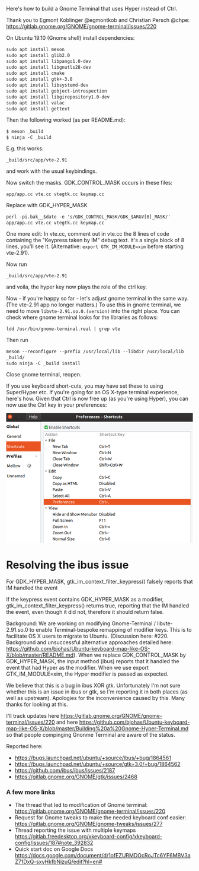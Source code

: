 Here's how to build a Gnome Terminal that uses Hyper instead of Ctrl.

Thank you to Egmont Koblinger @egmontkob and Christian Persch @chpe: 
https://gitlab.gnome.org/GNOME/gnome-terminal/issues/220

On Ubuntu 19.10 (Gnome shell) install dependencies:
```
sudo apt install meson
sudo apt install glib2.0
sudo apt install libpango1.0-dev
sudo apt install libgnutls28-dev
sudo apt install cmake
sudo apt install gtk+-3.0
sudo apt install libsystemd-dev
sudo apt install gobject-introspection
sudo apt install libgirepository1.0-dev
sudo apt install valac
sudo apt install gettext
```
Then the following worked (as per README.md):
```
$ meson _build       
$ ninja -C _build   
```
E.g. this works:
```
_build/src/app/vte-2.91
```
and work with the usual keybindings.

Now switch the masks. GDK_CONTROL_MASK occurs in these files:
```
app/app.cc vte.cc vtegtk.cc keymap.cc
```
Replace with GDK_HYPER_MASK
```
perl -pi.bak__$date -e 's/GDK_CONTROL_MASK/GDK_$ARGV[0]_MASK/' app/app.cc vte.cc vtegtk.cc keymap.cc
```
One more edit: In vte.cc, comment out in vte.cc the 8 lines of code containing the "Keypress taken by IM" debug text. It's a single block of 8 lines, you'll see it. (Alternative: `export GTK_IM_MODULE=xim` before starting vte-2.91).

Now run
```
_build/src/app/vte-2.91
```
and voila, the hyper key now plays the role of the ctrl key.

Now - if you're happy so far - let's adjust gnome terminal in the same way. (The vte-2.91 app no longer matters.) To use this in gnome terminal, we need to move `libvte-2.91.so.0.(version)` into the right place. You can check where gnome terminal looks for the libraries as follows:
```
ldd /usr/bin/gnome-terminal.real | grep vte
```
Then run
```
meson --reconfigure --prefix /usr/local/lib --libdir /usr/local/lib _build/
sudo ninja -C _build install
```
Close gnome terminal, reopen.

If you use keyboard short-cuts, you may have set these to using Super/Hyper etc. If you're going for an OS X-type terminal experience, here's how. Given that Ctrl is now free up (as you're using Hyper), you can now use the Ctrl key in your preferences:

![Gnome Terminal Preferences](https://raw.githubusercontent.com/bjohas/Ubuntu-keyboard-map-like-OS-X/master/Building%20a%20Gnome-Hyper-Terminal-Preferences.png)

# Resolving the ibus issue

For GDK_HYPER_MASK, gtk_im_context_filter_keypress() falsely reports that IM handled the event

If the keypress event contains GDK_HYPER_MASK as a modifier, gtk_im_context_filter_keypress() returns true, reporting that the IM handled the event, even though it did not, therefore it should return false.

Background: We are working on modifying Gnome-Terminal / libvte-2.91.so.0 to enable Terminal-bespoke remapping of modifier keys. This is to facilitate OS X users to migrate to Ubuntu. (Discussion here: #220. Background and unsuccessful alternative approaches detailed here: https://github.com/bjohas/Ubuntu-keyboard-map-like-OS-X/blob/master/README.md).
When we replace GDK_CONTROL_MASK by GDK_HYPER_MASK, the input method (ibus) reports that it handled the event that had Hyper as the modifier. When we use export GTK_IM_MODULE=xim, the Hyper modifier is passed as expected. 

We believe that this is a bug in ibus XOR gtk. Unfortunately I'm not sure whether this is an issue in ibus or gtk, so I'm reporting it in both places (as well as upstream). Apologies for the inconvenience caused by this. Many thanks for looking at this.

I'll track updates here
https://gitlab.gnome.org/GNOME/gnome-terminal/issues/220
and here
https://github.com/bjohas/Ubuntu-keyboard-map-like-OS-X/blob/master/Building%20a%20Gnome-Hyper-Terminal.md
so that people compinging Gnonme Terminal are aware of the status.

Reported here:
- https://bugs.launchpad.net/ubuntu/+source/ibus/+bug/1864561
- https://bugs.launchpad.net/ubuntu/+source/gtk+3.0/+bug/1864562
- https://github.com/ibus/ibus/issues/2187
- https://gitlab.gnome.org/GNOME/gtk/issues/2468

### A few more links

- The thread that led to modification of Gnome terminal: https://gitlab.gnome.org/GNOME/gnome-terminal/issues/220
- Request for Gnome tweaks to make the needed keyboard conf easier: https://gitlab.gnome.org/GNOME/gnome-tweaks/issues/277
- Thread reporting the issue with multiple keymaps https://gitlab.freedesktop.org/xkeyboard-config/xkeyboard-config/issues/187#note_392832
- Quick start doc on Google Docs https://docs.google.com/document/d/1ofEZURMDOcRoJTc6YF6MBV3aZ71DxQ-sxyHkfbNizuQ/edit?hl=en#
